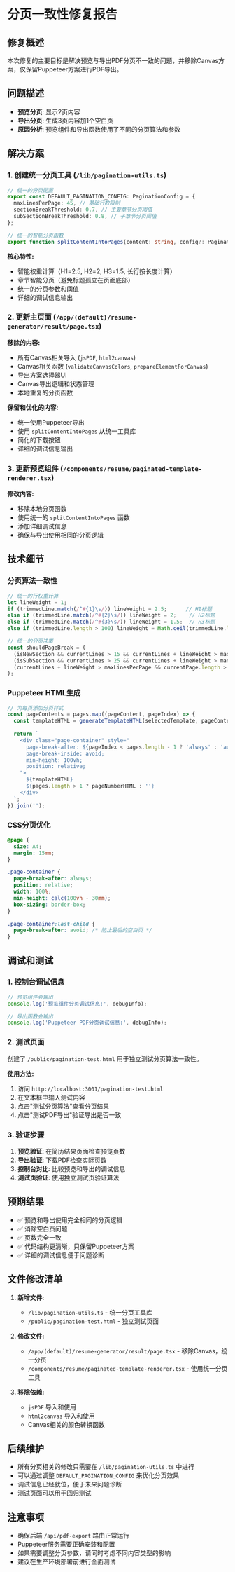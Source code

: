 # 分页一致性修复报告

## 修复概述

本次修复的主要目标是解决预览与导出PDF分页不一致的问题，并移除Canvas方案，仅保留Puppeteer方案进行PDF导出。

## 问题描述

- **预览分页**: 显示2页内容
- **导出分页**: 生成3页内容加1个空白页
- **原因分析**: 预览组件和导出函数使用了不同的分页算法和参数

## 解决方案

### 1. 创建统一分页工具 (`/lib/pagination-utils.ts`)

```typescript
// 统一的分页配置
export const DEFAULT_PAGINATION_CONFIG: PaginationConfig = {
  maxLinesPerPage: 45, // 基础行数限制
  sectionBreakThreshold: 0.7, // 主要章节分页阈值
  subSectionBreakThreshold: 0.8, // 子章节分页阈值
};

// 统一的智能分页函数
export function splitContentIntoPages(content: string, config?: PaginationConfig): string[]
```

**核心特性:**
- 智能权重计算（H1=2.5, H2=2, H3=1.5, 长行按长度计算）
- 章节智能分页（避免标题孤立在页面底部）
- 统一的分页参数和阈值
- 详细的调试信息输出

### 2. 更新主页面 (`/app/(default)/resume-generator/result/page.tsx`)

**移除的内容:**
- 所有Canvas相关导入 (`jsPDF`, `html2canvas`)
- Canvas相关函数 (`validateCanvasColors`, `prepareElementForCanvas`)
- 导出方案选择器UI
- Canvas导出逻辑和状态管理
- 本地重复的分页函数

**保留和优化的内容:**
- 统一使用Puppeteer导出
- 使用 `splitContentIntoPages` 从统一工具库
- 简化的下载按钮
- 详细的调试信息输出

### 3. 更新预览组件 (`/components/resume/paginated-template-renderer.tsx`)

**修改内容:**
- 移除本地分页函数
- 使用统一的 `splitContentIntoPages` 函数
- 添加详细调试信息
- 确保与导出使用相同的分页逻辑

## 技术细节

### 分页算法一致性

```typescript
// 统一的行权重计算
let lineWeight = 1;
if (trimmedLine.match(/^#{1}\s/)) lineWeight = 2.5;      // H1标题
else if (trimmedLine.match(/^#{2}\s/)) lineWeight = 2;    // H2标题  
else if (trimmedLine.match(/^#{3}\s/)) lineWeight = 1.5;  // H3标题
else if (trimmedLine.length > 100) lineWeight = Math.ceil(trimmedLine.length / 80);

// 统一的分页决策
const shouldPageBreak = (
  (isNewSection && currentLines > 15 && currentLines + lineWeight > maxLinesPerPage * 0.7) ||
  (isSubSection && currentLines > 25 && currentLines + lineWeight > maxLinesPerPage * 0.8) ||
  (currentLines + lineWeight > maxLinesPerPage && currentPage.length > 5)
);
```

### Puppeteer HTML生成

```typescript
// 为每页添加分页样式
const pageContents = pages.map((pageContent, pageIndex) => {
  const templateHTML = generateTemplateHTML(selectedTemplate, pageContent);
  
  return `
    <div class="page-container" style="
      page-break-after: ${pageIndex < pages.length - 1 ? 'always' : 'auto'};
      page-break-inside: avoid;
      min-height: 100vh;
      position: relative;
    ">
      ${templateHTML}
      ${pages.length > 1 ? pageNumberHTML : ''}
    </div>
  `;
}).join('');
```

### CSS分页优化

```css
@page { 
  size: A4; 
  margin: 15mm;
}

.page-container {
  page-break-after: always;
  position: relative;
  width: 100%;
  min-height: calc(100vh - 30mm);
  box-sizing: border-box;
}

.page-container:last-child {
  page-break-after: avoid; /* 防止最后的空白页 */
}
```

## 调试和测试

### 1. 控制台调试信息

```javascript
// 预览组件会输出
console.log('预览组件分页调试信息:', debugInfo);

// 导出函数会输出  
console.log('Puppeteer PDF分页调试信息:', debugInfo);
```

### 2. 测试页面

创建了 `/public/pagination-test.html` 用于独立测试分页算法一致性。

**使用方法:**
1. 访问 `http://localhost:3001/pagination-test.html`
2. 在文本框中输入测试内容
3. 点击"测试分页算法"查看分页结果
4. 点击"测试PDF导出"验证导出是否一致

### 3. 验证步骤

1. **预览验证**: 在简历结果页面检查预览页数
2. **导出验证**: 下载PDF检查实际页数
3. **控制台对比**: 比较预览和导出的调试信息
4. **测试页验证**: 使用独立测试页验证算法

## 预期结果

- ✅ 预览和导出使用完全相同的分页逻辑
- ✅ 消除空白页问题
- ✅ 页数完全一致
- ✅ 代码结构更清晰，只保留Puppeteer方案
- ✅ 详细的调试信息便于问题诊断

## 文件修改清单

1. **新增文件:**
   - `/lib/pagination-utils.ts` - 统一分页工具库
   - `/public/pagination-test.html` - 独立测试页面

2. **修改文件:**
   - `/app/(default)/resume-generator/result/page.tsx` - 移除Canvas，统一分页
   - `/components/resume/paginated-template-renderer.tsx` - 使用统一分页工具

3. **移除依赖:**
   - `jsPDF` 导入和使用
   - `html2canvas` 导入和使用
   - Canvas相关的颜色转换函数

## 后续维护

- 所有分页相关的修改只需要在 `/lib/pagination-utils.ts` 中进行
- 可以通过调整 `DEFAULT_PAGINATION_CONFIG` 来优化分页效果
- 调试信息已经就位，便于未来问题诊断
- 测试页面可以用于回归测试

## 注意事项

- 确保后端 `/api/pdf-export` 路由正常运行
- Puppeteer服务需要正确安装和配置
- 如果需要调整分页参数，请同时考虑不同内容类型的影响
- 建议在生产环境部署前进行全面测试
